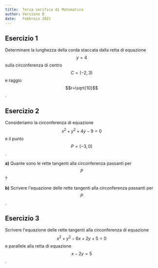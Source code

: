 ```yaml
---
title:  Terza verifica di Matematica
author: Versione B
date:	Febbraio 2021
---
```


Esercizio 1
-----------

Determinare la lunghezza della corda staccata dalla retta di equazione $$y=4$$ sulla circonferenza di centro $$C=(-2,3)$$ e raggio $$r=\sqrt{10}$$.

Esercizio 2
-----------

Consideriamo la circonferenza di equazione $$x^2 + y^2 + 4y - 9 = 0$$ e il punto $$P=(-3,0)$$.

**a)** Quante sono le rette tangenti alla circonferenza passanti per $$P$$?

**b)** Scrivere l'equazione delle rette tangenti alla circonferenza passanti per $$P$$.

Esercizio 3
-----------

Scrivere l'equazione delle rette tangenti alla circonferenza di equazione $$x^2 + y^2 - 6x + 2y + 5 = 0$$ e parallele alla retta di equazione $$x - 2y = 5$$.
